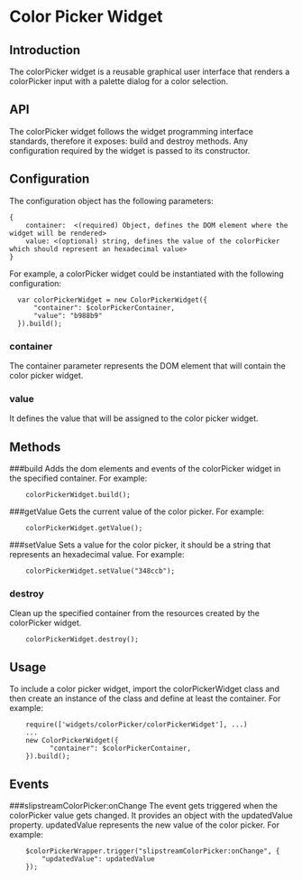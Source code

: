 # Color Picker Widget


## Introduction
The colorPicker widget is a reusable graphical user interface that renders a colorPicker input with a palette dialog for a color selection.


## API
The colorPicker widget follows the widget programming interface standards, therefore it exposes: build and destroy methods. Any configuration required by the widget is passed to its constructor.


## Configuration
The configuration object has the following parameters:

```
{
    container:  <(required) Object, defines the DOM element where the widget will be rendered>
    value: <(optional) string, defines the value of the colorPicker which should represent an hexadecimal value>
}    
```

For example, a colorPicker widget could be instantiated with the following configuration:

```
  var colorPickerWidget = new ColorPickerWidget({
      "container": $colorPickerContainer,
      "value": "b988b9"
  }).build();
```

### container
The container parameter represents the DOM element that will contain the color picker widget.

### value
It defines the value that will be assigned to the color picker widget.


## Methods

###build
Adds the dom elements and events of the colorPicker widget in the specified container. For example:

```
    colorPickerWidget.build();
```

###getValue
Gets the current value of the color picker. For example:

```
    colorPickerWidget.getValue();
```

###setValue
Sets a value for the color picker, it should be a string that represents an hexadecimal value. For example:

```
    colorPickerWidget.setValue("348ccb");
```

### destroy
Clean up the specified container from the resources created by the colorPicker widget.

```
    colorPickerWidget.destroy();
```


## Usage
To include a color picker widget, import the colorPickerWidget class and then create an instance of the class and define at least the container. For example:

```
    require(['widgets/colorPicker/colorPickerWidget'], ...)
    ...
    new ColorPickerWidget({
          "container": $colorPickerContainer,
    }).build();
```

## Events

###slipstreamColorPicker:onChange
The event gets triggered when the colorPicker value gets changed. It provides an object with the updatedValue property. updatedValue represents the new value of the color picker. For example:

```
    $colorPickerWrapper.trigger("slipstreamColorPicker:onChange", {
        "updatedValue": updatedValue
    });
```
